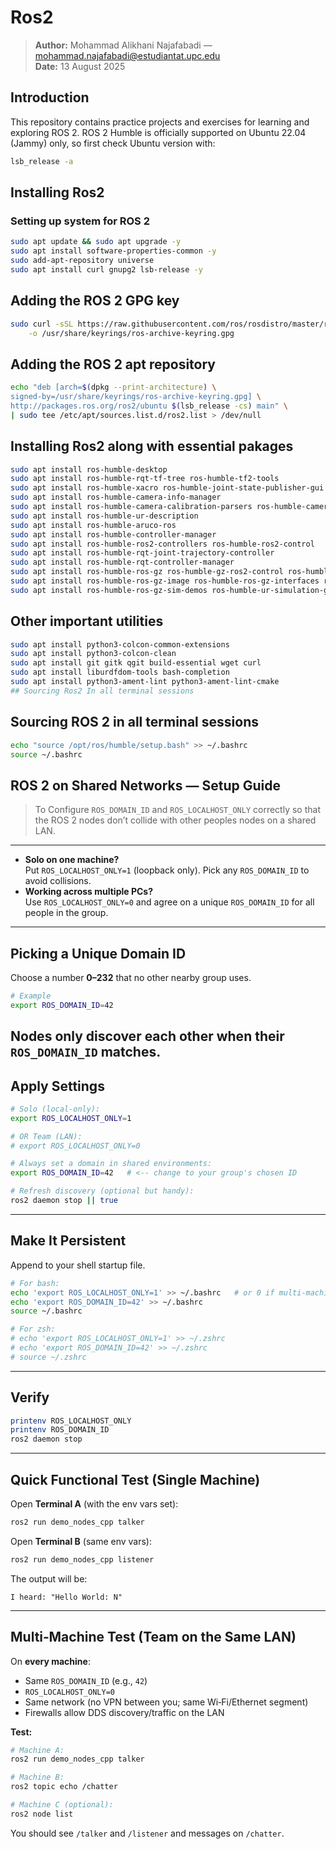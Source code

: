 # Ros2
> **Author:** Mohammad Alikhani Najafabadi — mohammad.najafabadi@estudiantat.upc.edu  
> **Date:** 13 August 2025

## Introduction
This repository contains practice projects and exercises for learning and exploring ROS 2.
ROS 2 Humble is officially supported on Ubuntu 22.04 (Jammy) only, so first check Ubuntu version with:
```bash
lsb_release -a
```

## Installing Ros2

### Setting up system for ROS 2

```bash
sudo apt update && sudo apt upgrade -y
sudo apt install software-properties-common -y
sudo add-apt-repository universe
sudo apt install curl gnupg2 lsb-release -y
```

##  Adding the ROS 2 GPG key

```bash
sudo curl -sSL https://raw.githubusercontent.com/ros/rosdistro/master/ros.key \
    -o /usr/share/keyrings/ros-archive-keyring.gpg
```
## Adding the ROS 2 apt repository

```bash
echo "deb [arch=$(dpkg --print-architecture) \
signed-by=/usr/share/keyrings/ros-archive-keyring.gpg] \
http://packages.ros.org/ros2/ubuntu $(lsb_release -cs) main" \
| sudo tee /etc/apt/sources.list.d/ros2.list > /dev/null
```

## Installing Ros2 along with essential pakages
```bash
sudo apt install ros-humble-desktop
sudo apt install ros-humble-rqt-tf-tree ros-humble-tf2-tools
sudo apt install ros-humble-xacro ros-humble-joint-state-publisher-gui
sudo apt install ros-humble-camera-info-manager
sudo apt install ros-humble-camera-calibration-parsers ros-humble-camera-info-manager
sudo apt install ros-humble-ur-description
sudo apt install ros-humble-aruco-ros
sudo apt install ros-humble-controller-manager
sudo apt install ros-humble-ros2-controllers ros-humble-ros2-control
sudo apt install ros-humble-rqt-joint-trajectory-controller
sudo apt install ros-humble-rqt-controller-manager
sudo apt install ros-humble-ros-gz ros-humble-gz-ros2-control ros-humble-ros-gz-bridge
sudo apt install ros-humble-ros-gz-image ros-humble-ros-gz-interfaces ros-humble-ros-gz-sim
sudo apt install ros-humble-ros-gz-sim-demos ros-humble-ur-simulation-gz
```
## Other important utilities
```bash
sudo apt install python3-colcon-common-extensions
sudo apt install python3-colcon-clean
sudo apt install git gitk qgit build-essential wget curl
sudo apt install liburdfdom-tools bash-completion
sudo apt install python3-ament-lint python3-ament-lint-cmake
## Sourcing Ros2 In all terminal sessions
```

## Sourcing ROS 2 in all terminal sessions
```bash
echo "source /opt/ros/humble/setup.bash" >> ~/.bashrc
source ~/.bashrc
```


## ROS 2 on Shared Networks — Setup Guide

> To Configure `ROS_DOMAIN_ID` and `ROS_LOCALHOST_ONLY` correctly so that the ROS 2 nodes don’t collide with other peoples nodes on a shared LAN.
---

- **Solo on one machine?**  
  Put `ROS_LOCALHOST_ONLY=1` (loopback only). Pick any `ROS_DOMAIN_ID` to avoid collisions.
- **Working across multiple PCs?**  
  Use `ROS_LOCALHOST_ONLY=0` and agree on a unique `ROS_DOMAIN_ID` for all people in the group.

---

## Picking a Unique Domain ID

Choose a number **0–232** that no other nearby group uses.

```bash
# Example
export ROS_DOMAIN_ID=42
```



Nodes **only** discover each other when their `ROS_DOMAIN_ID` matches.
---

## Apply Settings

```bash
# Solo (local-only):
export ROS_LOCALHOST_ONLY=1

# OR Team (LAN):
# export ROS_LOCALHOST_ONLY=0

# Always set a domain in shared environments:
export ROS_DOMAIN_ID=42   # <-- change to your group's chosen ID

# Refresh discovery (optional but handy):
ros2 daemon stop || true
```

---

## Make It Persistent

Append to your shell startup file.

```bash
# For bash:
echo 'export ROS_LOCALHOST_ONLY=1' >> ~/.bashrc   # or 0 if multi-machine
echo 'export ROS_DOMAIN_ID=42' >> ~/.bashrc
source ~/.bashrc

# For zsh:
# echo 'export ROS_LOCALHOST_ONLY=1' >> ~/.zshrc
# echo 'export ROS_DOMAIN_ID=42' >> ~/.zshrc
# source ~/.zshrc
```

---

## Verify

```bash
printenv ROS_LOCALHOST_ONLY
printenv ROS_DOMAIN_ID
ros2 daemon stop
```

---

## Quick Functional Test (Single Machine)

Open **Terminal A** (with the env vars set):

```bash
ros2 run demo_nodes_cpp talker
```

Open **Terminal B** (same env vars):

```bash
ros2 run demo_nodes_cpp listener
```

The output will be:

```
I heard: "Hello World: N"
```

---

##  Multi‑Machine Test (Team on the Same LAN)

On **every machine**:

- Same `ROS_DOMAIN_ID` (e.g., `42`)
- `ROS_LOCALHOST_ONLY=0`
- Same network (no VPN between you; same Wi‑Fi/Ethernet segment)
- Firewalls allow DDS discovery/traffic on the LAN

**Test:**

```bash
# Machine A:
ros2 run demo_nodes_cpp talker

# Machine B:
ros2 topic echo /chatter

# Machine C (optional):
ros2 node list
```

You should see `/talker` and `/listener` and messages on `/chatter`.








